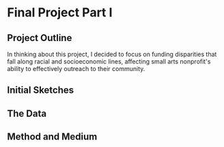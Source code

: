 # Final Project Part I

## Project Outline

In thinking about this project, I decided to focus on funding disparities that fall along racial and socioeconomic lines, affecting small arts nonprofit's ability to effectively outreach to their community. 

## Initial Sketches

## The Data

## Method and Medium
